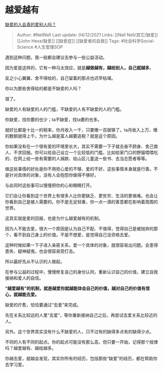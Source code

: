# 越爱越有
[缺爱的人会真的爱别人吗？](https://www.zhihu.com/question/429147970/answer/2255833638)

> Author: #NellNell 
Last update: *04/12/2021* 
Links: [[Nell Nell/其它/缺爱]] [[John Hexa/缺爱]] [[缺爱症]] [[缺爱者的自救]]
Tags: #社会科学Social-Science #人生管理SOP 

遇到这种问题，我一般都会建议去参与一些公益活动。

因为爱是这样的，它有一种马太效应，就是**越做越有，越给别人，自己就越多**。

反之小心翼翼、舍不得给的，自己留着的那点也迟早枯竭。

你以为那些舍得给的都是不缺爱的人吗？

错了。

缺爱的人有缺爱的人的门槛，不缺爱的人有不缺爱的人的门槛。

你缺爱，找你要的也少；ta不缺爱，找ta要的也多。

就好比都是十比一的税率，你月收入一千，只要缴一百就够了。ta月收入上万，缴的数额就得上千。为什么越是富人越要逃税？就是这个原因。

你如果没有在一个很有爱的环境里长大，其实不需要一下子就去奋不顾身、舍己救人、不求回报。你可以给自己设立一个比较低的门槛，比如给家门口的野猫喂喂吃的、在网上给一些有需要的人捐款、给山区儿童送一些书、去当志愿者等等。

做这些事情的好处是你不用担心爱的不够、爱的不好，这些事情本身就是行善。不是针对具体的对象，没有人会抱怨你做得不够好。

与此同时这些事可以慢慢把你的心和眼睛打开。

它们会让你看到这个世界上有很多人比你更缺乏、更贫穷、生活的更艰难。也会让你看到自己是被人需要的。你不是无足轻重，你一点一滴的善意都在影响着周围的世界。

这其实就是爱的回报，也是为什么越爱越有的机制。

因为人不能去爱，很大一个原因是认为自己不配、不值得，觉得自己是被抛弃的那个，看不到自己身上的价值。不是不想爱，是觉得自己没资格去爱。

这种时候如果一下子进入亲密关系，爱一个具体的对象，就很容易出问题。会患得患失、疑神疑鬼，也会很容易受打击。

所以最好先从不认识的人做起。

在参与公益的过程中，慢慢修复自己的身份认同，重新认识自己的价值，建立自我接纳和爱人的自信。

**“越爱越有”的机制，就是越爱你就越能体会自己的价值，越对自己的价值有信心，就越能去爱。**

缺爱的疗愈，恰恰要通过“去爱”来完成。

先在关系比较远的人里“去爱”，等你重新接纳自己之后，再尝试去爱关系比较近的人。

另外。这个世界其实没有什么不缺爱的人，只不过有的缺得多点有的缺得少点。

不同的人有不同的起点。你的起点可能没有那么高，但只要一开始，记得那个规律吗？越爱越有、越给越多。

你越去爱，就越会发现，其实你所有的经历，包括那些“缺爱”的经历，都在帮助你去学习爱。